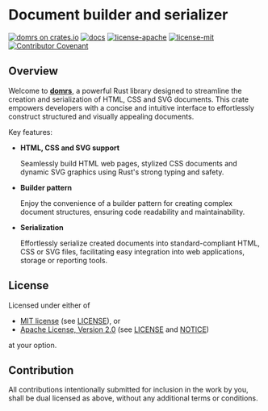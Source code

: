 # Document builder and serializer

[![domrs on crates.io][crates-badge]][crates-url]
[![docs][docs-badge]][docs-url]
[![license-apache][apache-badge]][apache-url]
[![license-mit][mit-badge]][mit-url]
[![Contributor Covenant][cc-badge]][cc-url]

[crates-badge]: https://img.shields.io/crates/v/domrs.svg
[crates-url]: https://crates.io/crates/domrs
[docs-badge]: https://docs.rs/domrs/badge.svg
[docs-url]: https://docs.rs/domrs
[apache-badge]: https://img.shields.io/badge/License-Apache%202.0-blue.svg
[apache-url]: LICENSE
[notice-url]: NOTICE
[mit-badge]: https://img.shields.io/badge/License-MIT-blue.svg
[mit-url]: LICENSE-MIT
[cc-badge]: https://img.shields.io/badge/Contributor%20Covenant-2.1-4baaaa.svg
[cc-url]: https://github.com/dsntk/dsntk-rs/blob/main/CODE_OF_CONDUCT.md

## Overview

Welcome to **[domrs][crates-url]**, a powerful Rust library designed to streamline the creation
and serialization of HTML, CSS and SVG documents. This crate empowers developers with a concise
and intuitive interface to effortlessly construct structured and visually appealing documents.

Key features:

- **HTML, CSS and SVG support**
  
  Seamlessly build HTML web pages, stylized CSS documents and dynamic SVG graphics
  using Rust's strong typing and safety.

- **Builder pattern**
 
  Enjoy the convenience of a builder pattern for creating complex document structures,
  ensuring code readability and maintainability.

- **Serialization**

  Effortlessly serialize created documents into standard-compliant HTML, CSS or SVG files,
  facilitating easy integration into web applications, storage or reporting tools.

## License

Licensed under either of

- [MIT license](https://opensource.org/licenses/MIT) (see [LICENSE][mit-url]), or
- [Apache License, Version 2.0](https://www.apache.org/licenses/LICENSE-2.0) (see [LICENSE][apache-url] and [NOTICE][notice-url])

at your option.

## Contribution

All contributions intentionally submitted for inclusion in the work by you,
shall be dual licensed as above, without any additional terms or conditions.
